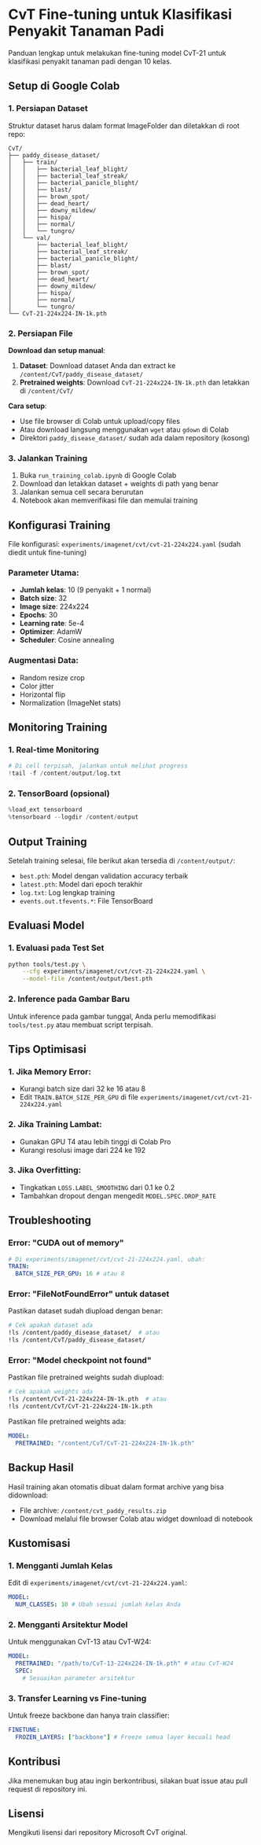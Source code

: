# CvT Fine-tuning untuk Klasifikasi Penyakit Tanaman Padi

Panduan lengkap untuk melakukan fine-tuning model CvT-21 untuk klasifikasi penyakit tanaman padi dengan 10 kelas.

## Setup di Google Colab

### 1. Persiapan Dataset

Struktur dataset harus dalam format ImageFolder dan diletakkan di root repo:

```
CvT/
├── paddy_disease_dataset/
│   ├── train/
│   │   ├── bacterial_leaf_blight/
│   │   ├── bacterial_leaf_streak/
│   │   ├── bacterial_panicle_blight/
│   │   ├── blast/
│   │   ├── brown_spot/
│   │   ├── dead_heart/
│   │   ├── downy_mildew/
│   │   ├── hispa/
│   │   ├── normal/
│   │   └── tungro/
│   └── val/
│       ├── bacterial_leaf_blight/
│       ├── bacterial_leaf_streak/
│       ├── bacterial_panicle_blight/
│       ├── blast/
│       ├── brown_spot/
│       ├── dead_heart/
│       ├── downy_mildew/
│       ├── hispa/
│       ├── normal/
│       └── tungro/
└── CvT-21-224x224-IN-1k.pth
```

### 2. Persiapan File

**Download dan setup manual**:

1. **Dataset**: Download dataset Anda dan extract ke `/content/CvT/paddy_disease_dataset/`
2. **Pretrained weights**: Download `CvT-21-224x224-IN-1k.pth` dan letakkan di `/content/CvT/`

**Cara setup**:

- Use file browser di Colab untuk upload/copy files
- Atau download langsung menggunakan `wget` atau `gdown` di Colab
- Direktori `paddy_disease_dataset/` sudah ada dalam repository (kosong)

### 3. Jalankan Training

1. Buka `run_training_colab.ipynb` di Google Colab
2. Download dan letakkan dataset + weights di path yang benar
3. Jalankan semua cell secara berurutan
4. Notebook akan memverifikasi file dan memulai training

## Konfigurasi Training

File konfigurasi: `experiments/imagenet/cvt/cvt-21-224x224.yaml` (sudah diedit untuk fine-tuning)

### Parameter Utama:

- **Jumlah kelas**: 10 (9 penyakit + 1 normal)
- **Batch size**: 32
- **Image size**: 224x224
- **Epochs**: 30
- **Learning rate**: 5e-4
- **Optimizer**: AdamW
- **Scheduler**: Cosine annealing

### Augmentasi Data:

- Random resize crop
- Color jitter
- Horizontal flip
- Normalization (ImageNet stats)

## Monitoring Training

### 1. Real-time Monitoring

```python
# Di cell terpisah, jalankan untuk melihat progress
!tail -f /content/output/log.txt
```

### 2. TensorBoard (opsional)

```python
%load_ext tensorboard
%tensorboard --logdir /content/output
```

## Output Training

Setelah training selesai, file berikut akan tersedia di `/content/output/`:

- `best.pth`: Model dengan validation accuracy terbaik
- `latest.pth`: Model dari epoch terakhir
- `log.txt`: Log lengkap training
- `events.out.tfevents.*`: File TensorBoard

## Evaluasi Model

### 1. Evaluasi pada Test Set

```bash
python tools/test.py \
    --cfg experiments/imagenet/cvt/cvt-21-224x224.yaml \
    --model-file /content/output/best.pth
```

### 2. Inference pada Gambar Baru

Untuk inference pada gambar tunggal, Anda perlu memodifikasi `tools/test.py` atau membuat script terpisah.

## Tips Optimisasi

### 1. Jika Memory Error:

- Kurangi batch size dari 32 ke 16 atau 8
- Edit `TRAIN.BATCH_SIZE_PER_GPU` di file `experiments/imagenet/cvt/cvt-21-224x224.yaml`

### 2. Jika Training Lambat:

- Gunakan GPU T4 atau lebih tinggi di Colab Pro
- Kurangi resolusi image dari 224 ke 192

### 3. Jika Overfitting:

- Tingkatkan `LOSS.LABEL_SMOOTHING` dari 0.1 ke 0.2
- Tambahkan dropout dengan mengedit `MODEL.SPEC.DROP_RATE`

## Troubleshooting

### Error: "CUDA out of memory"

```yaml
# Di experiments/imagenet/cvt/cvt-21-224x224.yaml, ubah:
TRAIN:
  BATCH_SIZE_PER_GPU: 16 # atau 8
```

### Error: "FileNotFoundError" untuk dataset

Pastikan dataset sudah diupload dengan benar:

```bash
# Cek apakah dataset ada
!ls /content/paddy_disease_dataset/  # atau
!ls /content/CvT/paddy_disease_dataset/
```

### Error: "Model checkpoint not found"

Pastikan file pretrained weights sudah diupload:

```bash
# Cek apakah weights ada
!ls /content/CvT-21-224x224-IN-1k.pth  # atau
!ls /content/CvT/CvT-21-224x224-IN-1k.pth
```

Pastikan file pretrained weights ada:

```yaml
MODEL:
  PRETRAINED: "/content/CvT/CvT-21-224x224-IN-1k.pth"
```

## Backup Hasil

Hasil training akan otomatis dibuat dalam format archive yang bisa didownload:

- File archive: `/content/cvt_paddy_results.zip`
- Download melalui file browser Colab atau widget download di notebook

## Kustomisasi

### 1. Mengganti Jumlah Kelas

Edit di `experiments/imagenet/cvt/cvt-21-224x224.yaml`:

```yaml
MODEL:
  NUM_CLASSES: 10 # Ubah sesuai jumlah kelas Anda
```

### 2. Mengganti Arsitektur Model

Untuk menggunakan CvT-13 atau CvT-W24:

```yaml
MODEL:
  PRETRAINED: "/path/to/CvT-13-224x224-IN-1k.pth" # atau CvT-W24
  SPEC:
    # Sesuaikan parameter arsitektur
```

### 3. Transfer Learning vs Fine-tuning

Untuk freeze backbone dan hanya train classifier:

```yaml
FINETUNE:
  FROZEN_LAYERS: ["backbone"] # Freeze semua layer kecuali head
```

## Kontribusi

Jika menemukan bug atau ingin berkontribusi, silakan buat issue atau pull request di repository ini.

## Lisensi

Mengikuti lisensi dari repository Microsoft CvT original.
